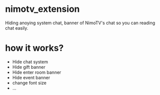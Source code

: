 # nimotv_extension
Hiding anoying system chat, banner of NimoTV's chat so you can reading chat easily.
# how it works?
- Hide chat system
- Hide gift banner
- Hide enter room banner
- Hide event banner
- change font size
- ...

